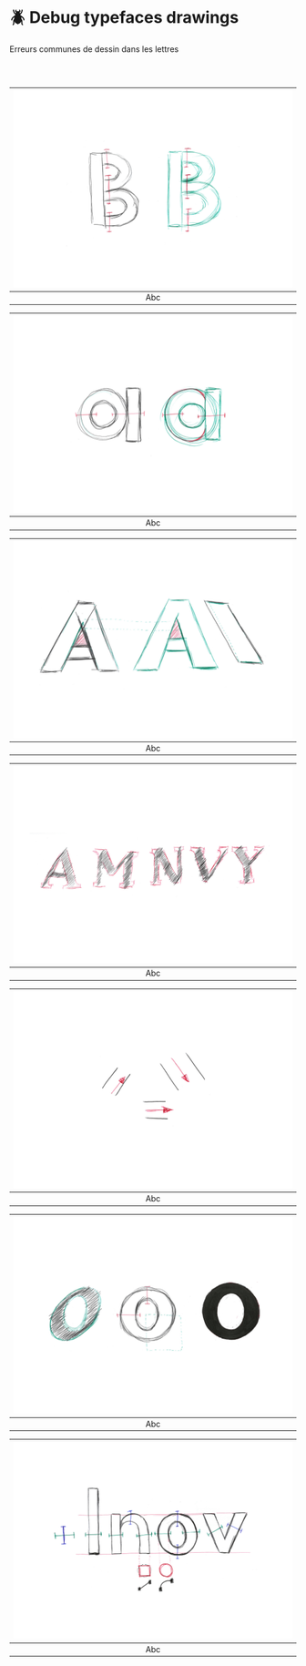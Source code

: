 # 🪲 Debug typefaces drawings
  Erreurs communes de dessin dans les lettres
### &nbsp;

|![](links/Typo_Debug_1.jpg) |
|:---:|
| Abc           |

|![](links/Typo_Debug_2.jpg) |
|:---:|
| Abc           |

|![](links/Typo_Debug_3.jpg) |
|:---:|
| Abc           |

|![](links/Typo_Debug_4.jpg) |
|:---:|
| Abc           |

|![](links/Typo_Debug_5.jpg) |
|:---:|
| Abc           |

|![](links/Typo_Debug_6.jpg) |
|:---:|
| Abc           |

|![](links/Typo_Debug_7.jpg) |
|:---:|
| Abc           |
